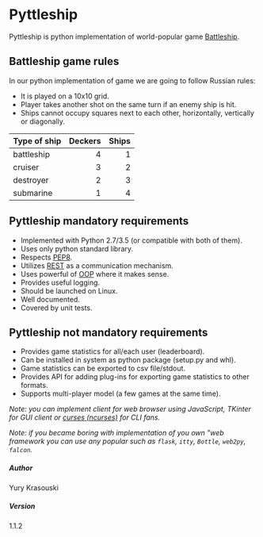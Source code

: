 # Pyttleship

Pyttleship is python implementation of world-popular game [Battleship].

## Battleship game rules

In our python implementation of game we are going to follow Russian rules:

 - It is played on a 10x10 grid.
 - Player takes another shot on the same turn if an enemy ship is hit.
 - Ships cannot occupy squares next to each other, horizontally, vertically or
   diagonally.

|Type of ship | Deckers | Ships |
|-------------|--------:|------:|
|battleship   |    4    |   1   |
|cruiser      |    3    |   2   |
|destroyer    |    2    |   3   |
|submarine    |    1    |   4   |


## Pyttleship mandatory requirements

 - Implemented with Python 2.7/3.5 (or compatible with both of them).
 - Uses only python standard library.
 - Respects [PEP8].
 - Utilizes [REST] as a communication mechanism.
 - Uses powerful of [OOP] where it makes sense.
 - Provides useful logging.
 - Should be launched on Linux.
 - Well documented.
 - Covered by unit tests.


## Pyttleship not mandatory requirements

 - Provides game statistics for all/each user (leaderboard).
 - Can be installed in system as python package (setup.py and whl).
 - Game statistics can be exported to csv file/stdout.
 - Provides API for adding plug-ins for exporting game statistics to other
   formats.
 - Supports multi-player model (a few games at the same time).

_Note: you can implement client for web browser using JavaScript, TKinter for
GUI client or [curses (ncurses)] for CLI fans._

_Note: if you became boring with implementation of you own "web framework you
can use any popular such as `flask`, `itty`, `Bottle`, `web2py`, `falcon`._


##### Author
Yury Krasouski

##### Version
1.1.2

[battleship]:https://en.wikipedia.org/wiki/Battleship_(game)
[REST]:https://en.wikipedia.org/wiki/Representational_state_transfer
[OOP]:https://en.wikipedia.org/wiki/Object-oriented_programming
[PEP8]:https://www.python.org/dev/peps/pep-0008/
[curses (ncurses)]:https://docs.python.org/2.7/howto/curses.html
